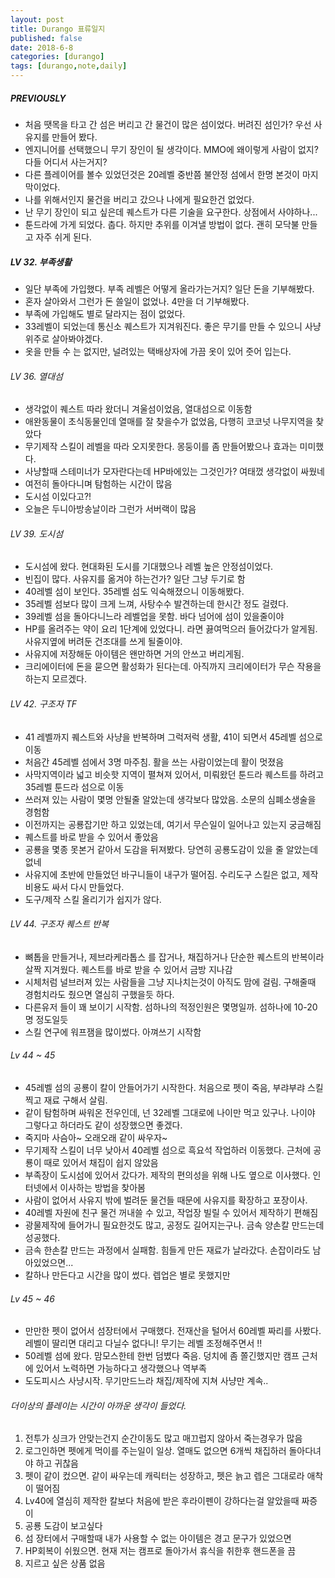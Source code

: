 ```yaml
---
layout: post
title: Durango 표류일지
published: false
date: 2018-6-8
categories: [durango]
tags: [durango,note,daily]
---
```


##### PREVIOUSLY
- 처음 땟목을 타고 간 섬은 버리고 간 물건이 많은 섬이었다. 버려진 섬인가? 우선 사유지를 만들어 봤다.
- 엔지니어를 선택했으니 무기 장인이 될 생각이다. MMO에 왜이렇게 사람이 없지?  다들 어디서 사는거지?
- 다른 플레이어를 볼수 있었던것은 20레벨 중반쯤 불안정 섬에서 한명 본것이 마지막이었다.
- 나를 위해서인지 물건을 버리고 갔으나 나에게 필요한건 없었다.
- 난 무기 장인이 되고 싶은데 퀘스트가 다른 기술을 요구한다. 상점에서 사야하나...
- 툰드라에 가게 되었다. 춥다. 하지만 추위를 이겨낼 방법이 없다. 괜히 모닥불 만들고 자주 쉬게 된다.

##### LV 32. 부족생활
- 일단 부족에 가입했다. 부족 레벨은 어떻게 올라가는거지? 일단 돈을 기부해봤다.
- 혼자 살아와서 그런가 돈 쓸일이 없었나. 4만을 더 기부해봤다.
- 부족에 가입해도 별로 달라지는 점이 없었다.
- 33레벨이 되었는데 통신소 퀘스트가 지겨워진다. 좋은 무기를 만들 수 있으니 사냥위주로 살아봐야겠다.
- 옷을 만들 수 는 없지만, 널려있는 택배상자에 가끔 옷이 있어 줏어 입는다.

###### LV 36. 열대섬
- 생각없이 퀘스트 따라 왔더니 겨울섬이었음, 열대섬으로 이동함
- 애완동물이 초식동물인데 열매를 잘 찾을수가 없었음, 다행히 코코넛 나무지역을 찾았다
- 무기제작 스킬이 레벨을 따라 오지못한다. 몽둥이를 좀 만들어봤으나 효과는 미미했다.
- 사냥할때 스테미너가 모자란다는데 HP바에있는 그것인가? 여태껐 생각없이 싸웠네
- 여전히 돌아다니며 탐험하는 시간이 많음
- 도시섬 이있다고?!
- 오늘은 두니아방송날이라 그런가 서버랙이 많음

###### LV 39. 도시섬
- 도시섬에 왔다. 현대화된 도시를 기대했으나 레벨 높은 안정섬이었다.
- 빈집이 많다. 사유지를 옮겨야 하는건가? 일단 그냥 두기로 함
- 40레벨 섬이 보인다. 35레벨 섬도 익숙해졌으니 이동해봤다.
- 35레벨 섬보다 많이 크게 느껴, 사탕수수 발견하는데 한시간 정도 걸렸다.
- 39레벨 섬을 돌아다니느라 레벨업을 못함. 바다 넘어에 섬이 있을줄이야
- HP를 올려주는 약이 요리 1단계에 있었다니. 라면 끓여먹으러 들어갔다가 알게됨. 사유지옆에 버려둔 건조대를 쓰게 될줄이야.
- 사유지에 저장해둔 아이템은 왠만하면 거의 안쓰고 버리게됨.
- 크리에이터에 돈을 묻으면 활성화가 된다는데. 아직까지 크리에이터가 무슨 작용을 하는지 모르겠다.

###### LV 42. 구조자 TF
- 41 레벨까지 퀘스트와 사냥을 반복하며 그럭저럭 생활, 41이 되면서 45레벨 섬으로 이동
- 처음간 45레벨 섬에서 3명 마주침. 활을 쓰는 사람이었는데 활이 멋졌음
- 사막지역이라 넓고 비슷핫 지역이 펼쳐져 있어서, 미뤄왔던 툰드라 퀘스트를 하려고 35레벨 툰드라 섬으로 이동
- 쓰러져 있는 사람이 몇명 안될줄 알았는데 생각보다 많았음. 소문의 심폐소생술을 경험함
- 이전까지는 공룡잡기만 하고 있었는데, 여기서 무슨일이 일어나고 있는지 궁금해짐
- 퀘스트를 바로 받을 수 있어서 좋았음
- 공룡을 몇종 못본거 같아서 도감을 뒤져봤다. 당연히 공룡도감이 있을 줄 알았는데 없네
- 사유지에 초반에 만들었던 바구니들이 내구가 떨어짐. 수리도구 스킬은 없고, 제작비용도 싸서 다시 만들었다.
- 도구/제작 스킬 올리기가 쉽지가 않다.

###### LV 44. 구조자 퀘스트 반복
- 뼈톱을 만들거나, 제브라케라톱스 를 잡거나, 채집하거나 단순한 퀘스트의 반복이라 살짝 지겨웠다. 퀘스트를 바로 받을 수 있어서 금방 지나감
- 시체처럼 널브러져 있는 사람들을 그냥 지나치는것이 아직도 맘에 걸림. 구해줄때 경험치라도 줬으면 열심히 구했을듯 하다.
- 다른유저 들이 꽤 보이기 시작함. 섬하나의 적정인원은 몇명일까. 섬하나에 10-20명 정도일듯
- 스킬 연구에 워프잼을 많이썼다. 아껴쓰기 시작함

###### Lv 44 ~ 45
- 45레벨 섬의 공룡이 칼이 안들어가기 시작한다. 처음으로 펫이 죽음, 부랴부랴 스킬찍고 재료 구해서 살림.
- 같이 탐험하며 싸워온 전우인데, 넌 32레벨 그대로에 나이만 먹고 있구나. 나이야 그렇다고 하더라도 같이 성장했으면 좋겠다.
- 죽지마 사슴아~ 오래오래 같이 싸우자~
- 무기제작 스킬이 너무 낮아서 40레벨 섬으로 흑요석 작업하러 이동했다. 근처에 공룡이 때로 있어서 채집이 쉽지 않았음
- 부족장이 도시섬에 있어서 갔다가. 제작의 편의성을 위해 나도 옆으로 이사했다. 인터넷에서 이사하는 방법을 찾아봄
- 사람이 없어서 사유지 밖에 벌려둔 물건들 때문에 사유지를 확장하고 포장이사.
- 40레벨 자원에 친구 물건 꺼내쓸 수 있고, 작업장 빌릴 수 있어서 제작하기 편해짐
- 광물제작에 들어가니 필요한것도 많고, 공정도 길어지는구나. 금속 양손칼 만드는데 성공했다.
- 금속 한손칼 만드는 과정에서 실패함. 힘들게 만든 재료가 날라갔다. 손잡이라도 남아있었으면...
- 칼하나 만든다고 시간을 많이 썼다. 렙업은 별로 못했지만

###### Lv 45 ~ 46
- 만만한 펫이 없어서 섬장터에서 구매했다. 전재산을 털어서 60레벨 짜리를 사봤다. 레벨이 딸리면 대리고 다닐수 없다니! 무기는 레벨 조정해주면서 !!
- 50레벨 섬에 왔다. 맘모스한테 한번 덤볐다 죽음. 덩치에 좀 쫄긴했지만 캠프 근처에 있어서 노력하면 가능하다고 생각했으나 역부족
- 도도피시스 사냥시작. 무기만드느라 채집/제작에 지쳐 사냥만 계속..

###### 더이상의 플레이는 시간이 아까운 생각이 들었다.
1. 전투가 싱크가 안맞는건지 순간이동도 많고 매끄럽지 않아서 죽는경우가 많음
2. 로그인하면 펫에게 먹이를 주는일이 일상. 열매도 없으면 6개씩 채집하러 돌아다녀야 하고 귀찮음
3. 펫이 같이 컸으면. 같이 싸우는데 캐릭터는 성장하고, 펫은 늙고 렙은 그대로라 애착이 떨어짐
4. Lv40에 열심히 제작한 칼보다 처음에 받은 후라이펜이 강하다는걸 알았을때 짜증이
5. 공룡 도감이 보고싶다
6. 섬 장터에서 구매할때 내가 사용할 수 없는 아이템은 경고 문구가 있었으면
7. HP회복이 쉬웠으면. 현재 저는 캠프로 돌아가서 휴식을 취한후 핸드폰을 끔
8. 지르고 싶은 상품 없음
